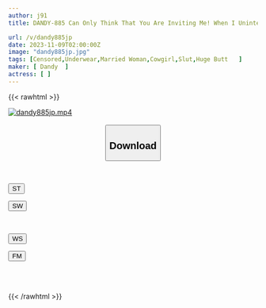 ```yaml
---
author: j91
title: DANDY-885 Can Only Think That You Are Inviting Me! When I Unintentionally Erected On The Big Bicycle Ass Of My Wife Who Was Seducing Me Without Realizing It...I Was Fucked Many Times In The Creampie Cowgirl Position, Where I Didn't Let Go Of My Cock Even After Ejaculating!

url: /v/dandy885jp
date: 2023-11-09T02:00:00Z
image: "dandy885jp.jpg"
tags: [Censored,Underwear,Married Woman,Cowgirl,Slut,Huge Butt	 ]
maker: [ Dandy  ]
actress: [ ]
---
```



{{< rawhtml >}}

<div class="video" data-videoid="K9O4ky3WyPT0Gkb">
    <a href="javascript:;">
        <img src="https://my.j91.asia/v/dandy885jp/dandy885jp.jpg" width="WIDTH" height="HEIGHT" alt="dandy885jp.mp4" loading="lazy">
    </a>
</div>

<script type="text/javascript" src="https://j91.asia/asset/on-demand-st.js"></script>

<br>
  <link rel="stylesheet" href="https://j91.asia/asset/bs5.css">
  
  <center>
  <button class="btn btn-primary" type="button" data-bs-toggle="collapse" data-bs-target=".multi-collapse" aria-expanded="false" aria-controls="multiCollapseExample1 multiCollapseExample2"><h2>Download</h2></button></center>
</p>
<div class="row">
  <div class="col">
    <div class="collapse multi-collapse" id="multiCollapseExample1">
      <div class="card card-body">
	      	      <br>
<div class="buttons">  
<p><a href="https://streamtape.to/v/K9O4ky3WyPT0Gkb" target="_blank"><button class="btn-hover color-3"><i class="fa fa-download"></i> ST</button></a></p>
<p><a href="https://sfastwish.com/a6mjx6j2yuh4" target="_blank"><button class="btn-hover color-2"><i class="fa fa-download"></i> SW</button></a></p></div>
    </div>
  </div>
</div>
  <div class="col">
    <div class="collapse multi-collapse" id="multiCollapseExample2">
      <div class="card card-body">
	      <br>
<div class="buttons">
<p><a href="https://wolfstream.tv/yxfns7w2chep" target="_blank"><button class="btn-hover color-9"><i class="fa fa-download"></i> WS</button></a></p>
<p><a href="https://filemoon.sx/d/v6zajo77teoy" target="_blank"><button class="btn-hover color-8"><i class="fa fa-download"></i> FM</button></a></p></div>
<br><br>
      </div>
    </div>
  </div>
</div>

{{< /rawhtml >}}
